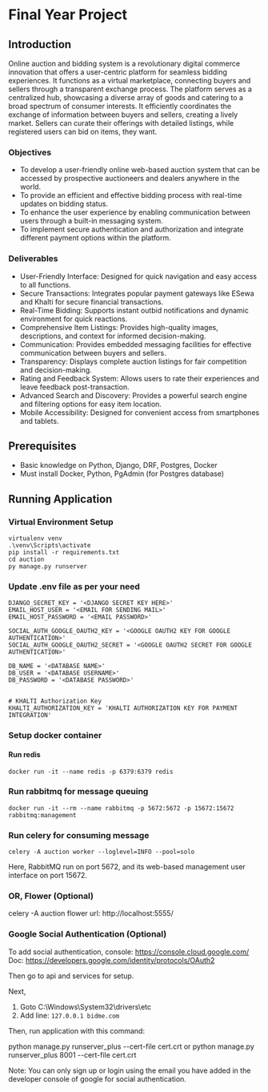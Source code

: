 # Final Year Project

## Introduction

Online auction and bidding system is a revolutionary digital commerce innovation that offers a user-centric platform for seamless bidding experiences. It functions as a virtual marketplace, connecting buyers and sellers through a transparent exchange process. The platform serves as a centralized hub, showcasing a diverse array of goods and catering to a broad spectrum of consumer interests. It efficiently coordinates the exchange of information between buyers and sellers, creating a lively market. Sellers can curate their offerings with detailed listings, while registered users can bid on items, they want.

### Objectives

- To develop a user-friendly online web-based auction system that can be accessed by prospective auctioneers and dealers anywhere in the world.
- To provide an efficient and effective bidding process with real-time updates on bidding status.
- To enhance the user experience by enabling communication between users through a built-in messaging system.
- To implement secure authentication and authorization and integrate different payment options within the platform.

### Deliverables

- User-Friendly Interface: Designed for quick navigation and easy access to all functions.
- Secure Transactions: Integrates popular payment gateways like ESewa and Khalti for secure financial transactions.
- Real-Time Bidding: Supports instant outbid notifications and dynamic environment for quick reactions.
- Comprehensive Item Listings: Provides high-quality images, descriptions, and context for informed decision-making.
- Communication: Provides embedded messaging facilities for effective communication between buyers and sellers.
- Transparency: Displays complete auction listings for fair competition and decision-making.
- Rating and Feedback System: Allows users to rate their experiences and leave feedback post-transaction.
- Advanced Search and Discovery: Provides a powerful search engine and filtering options for easy item location.
- Mobile Accessibility: Designed for convenient access from smartphones and tablets.

## Prerequisites

- Basic knowledge on Python, Django, DRF, Postgres, Docker
- Must install Docker, Python, PgAdmin (for Postgres database)

## Running Application

### Virtual Environment Setup

```
virtualenv venv
.\venv\Scripts\activate
pip install -r requirements.txt
cd auction
py manage.py runserver
```

### Update .env file as per your need

```
DJANGO_SECRET_KEY = '<DJANGO SECRET KEY HERE>'
EMAIL_HOST_USER = '<EMAIL FOR SENDING MAIL>'
EMAIL_HOST_PASSWORD = '<EMAIL PASSWORD>'

SOCIAL_AUTH_GOOGLE_OAUTH2_KEY = '<GOOGLE OAUTH2 KEY FOR GOOGLE AUTHENTICATION>'
SOCIAL_AUTH_GOOGLE_OAUTH2_SECRET = '<GOOGLE OAUTH2 SECRET FOR GOOGLE AUTHENTICATION>'

DB_NAME = '<DATABASE NAME>'
DB_USER = '<DATABASE USERNAME>'
DB_PASSWORD = '<DATABASE PASSWORD>'


# KHALTI Authorization Key
KHALTI_AUTHORIZATION_KEY = 'KHALTI AUTHORIZATION KEY FOR PAYMENT INTEGRATION'
```

### Setup docker container

#### Run redis

```
docker run -it --name redis -p 6379:6379 redis
```

### Run rabbitmq for message queuing

```
docker run -it --rm --name rabbitmq -p 5672:5672 -p 15672:15672
rabbitmq:management
```

### Run celery for consuming message

```
celery -A auction worker --loglevel=INFO --pool=solo
```

Here, RabbitMQ run on port 5672, and its web-based
management user interface on port 15672.

### OR, Flower (Optional)

celery -A auction flower
url: http://localhost:5555/

### Google Social Authentication (Optional)

To add social authentication,
console: https://console.cloud.google.com/
Doc: https://developers.google.com/identity/protocols/OAuth2

Then go to api and services for setup.

Next,

1. Goto C:\Windows\System32\drivers\etc
2. Add line: `127.0.0.1 bidme.com`

Then, run application with this command:

python manage.py runserver_plus --cert-file cert.crt
or
python manage.py runserver_plus 8001 --cert-file cert.crt

Note: You can only sign up or login using the email you have added in the developer console of google for social authentication.
